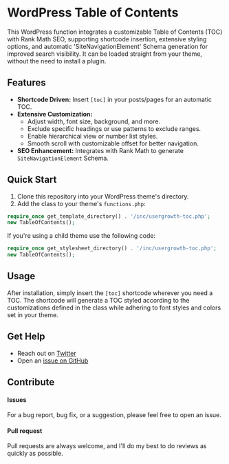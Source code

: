 # WordPress Table of Contents
This WordPress function integrates a customizable Table of Contents (TOC) with Rank Math SEO, supporting shortcode insertion, extensive styling options, and automatic 'SiteNavigationElement' Schema generation for improved search visibility. It can be loaded straight from your theme, without the need to install a plugin.

## Features
- **Shortcode Driven:** Insert `[toc]` in your posts/pages for an automatic TOC.
- **Extensive Customization:**
  - Adjust width, font size, background, and more.
  - Exclude specific headings or use patterns to exclude ranges.
  - Enable hierarchical view or number list styles.
  - Smooth scroll with customizable offset for better navigation.
- **SEO Enhancement:** Integrates with Rank Math to generate `SiteNavigationElement` Schema.

## Quick Start

1. Clone this repository into your WordPress theme's directory.
2. Add the class to your theme's `functions.php`:

```php
require_once get_template_directory() . '/inc/usergrowth-toc.php';
new TableOfContents();
```

If you're using a child theme use the following code:

```php
require_once get_stylesheet_directory() . '/inc/usergrowth-toc.php';
new TableOfContents();
```

## Usage
After installation, simply insert the `[toc]` shortcode wherever you need a TOC. The shortcode will generate a TOC styled according to the customizations defined in the class while adhering to font styles and colors set in your theme.

## Get Help

- Reach out on [Twitter](https://twitter.com/jcvangent)
- Open an [issue on GitHub](https://github.com/hansvangent/WordPress-Table-of-Contents/issues/new)

## Contribute

#### Issues

For a bug report, bug fix, or a suggestion, please feel free to open an issue.

#### Pull request

Pull requests are always welcome, and I'll do my best to do reviews as quickly as possible.
